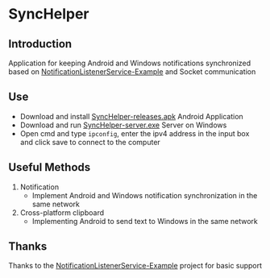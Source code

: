 SyncHelper
===================================

## Introduction
Application for keeping Android and Windows notifications synchronized based on [NotificationListenerService-Example](https://github.com/kpbird/NotificationListenerService-Example/tree/master/NLSExample/src/main) and Socket communication

## Use
* Download and install [SyncHelper-releases.apk](https://github.com/TouwaErioer/SyncHelper/releases) Android Application
* Download and run [SyncHelper-server.exe](https://github.com/TouwaErioer/SyncHelper/releases) Server on Windows
* Open cmd and type `ipconfig`, enter the ipv4 address in the input box and click save to connect to the computer

## Useful Methods
1. Notification
	* Implement Android and Windows notification synchronization in the same network
2. Cross-platform clipboard
	* Implementing Android to send text to Windows in the same network

## Thanks

Thanks to the [NotificationListenerService-Example](https://github.com/kpbird/NotificationListenerService-Example/tree/master/NLSExample/src/main) project for basic support